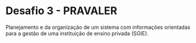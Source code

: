 # Desafio 3 - PRAVALER

Planejamento e da organização de um sistema com informações orientadas para a gestão de uma instituição de ensino privada (SGIE).